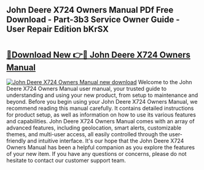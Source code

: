 ## John Deere X724 Owners Manual PDf Free Download - Part-3b3 Service Owner Guide - User Repair Edition bKrSX

# <h2><a href="http://bc91229.oget.top/?id=John+Deere+X724+Owners+Manual">🔗Download New 👉🔴 John Deere X724 Owners Manual</a></h2>

[![John Deere X724 Owners Manual new download](https://i.imgur.com/5g1atiW.png)](http://bc91229.oget.top/?id=John+Deere+X724+Owners+Manual)
Welcome to the John Deere X724 Owners Manual user manual, your trusted guide to understanding and using your new product, from setup to maintenance and beyond. Before you begin using your John Deere X724 Owners Manual, we recommend reading this manual carefully. It contains detailed instructions for product setup, as well as information on how to use its various features and capabilities. John Deere X724 Owners Manual comes with an array of advanced features, including geolocation, smart alerts, customizable themes, and multi-user access, all easily controlled through the user-friendly and intuitive interface. It's our hope that the John Deere X724 Owners Manual has been a helpful companion as you explore the features of your new item. If you have any questions or concerns, please do not hesitate to contact our customer support team.
